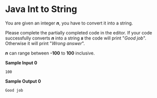 # Java Int to String

You are given an integer ***n***, you have to convert it into a string.

Please complete the partially completed code in the editor. If your code successfully converts ***n*** into a string ***s*** the code will print "*Good job*". Otherwise it will print "*Wrong answer*".

***n*** can range between **-100** to **100** inclusive.

**Sample Input 0**

```
100
```

**Sample Output 0**

```
Good job
```